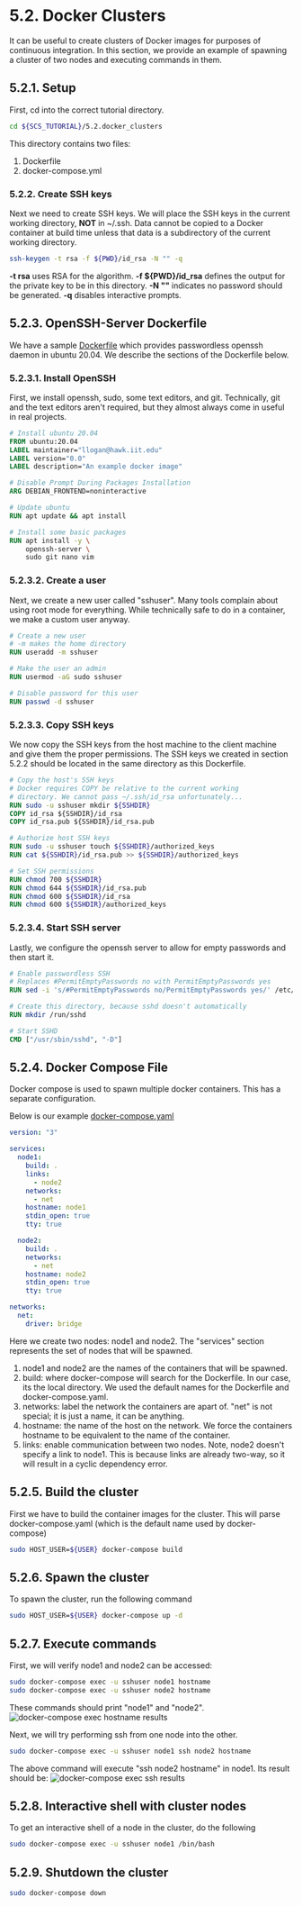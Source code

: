 # 5.2. Docker Clusters

It can be useful to create clusters of Docker images for purposes of continuous
integration. In this section, we provide an example of spawning a cluster of two
nodes and executing commands in them.

## 5.2.1. Setup

First, cd into the correct tutorial directory.
```bash
cd ${SCS_TUTORIAL}/5.2.docker_clusters
```

This directory contains two files:
1. Dockerfile
2. docker-compose.yml

### 5.2.2. Create SSH keys

Next we need to create SSH keys. We will place the SSH keys
in the current working directory, **NOT** in ~/.ssh. Data cannot
be copied to a Docker container at build time unless that data
is a subdirectory of the current working directory.

```bash
ssh-keygen -t rsa -f ${PWD}/id_rsa -N "" -q
```
**-t rsa** uses RSA for the algorithm.
**-f ${PWD}/id_rsa** defines the output for the private key to be in this directory.
**-N ""** indicates no password should be generated.
**-q** disables interactive prompts.

## 5.2.3. OpenSSH-Server Dockerfile

We have a sample [Dockerfile](https://github.com/scs-lab/scs-tutorial/blob/main/5.2.docker_clusters/Dockerfile) which provides passwordless openssh
daemon in ubuntu 20.04. We describe the sections of the Dockerfile below.

### 5.2.3.1. Install OpenSSH

First, we install openssh, sudo, some text editors, and git.
Technically, git and the text editors aren't required, but they
almost always come in useful in real projects.

```dockerfile
# Install ubuntu 20.04
FROM ubuntu:20.04
LABEL maintainer="llogan@hawk.iit.edu"
LABEL version="0.0"
LABEL description="An example docker image"

# Disable Prompt During Packages Installation
ARG DEBIAN_FRONTEND=noninteractive

# Update ubuntu
RUN apt update && apt install

# Install some basic packages
RUN apt install -y \
    openssh-server \
    sudo git nano vim
```

### 5.2.3.2. Create a user

Next, we create a new user called "sshuser". Many tools complain about
using root mode for everything. While technically safe to do in a container,
we make a custom user anyway.

```dockerfile
# Create a new user
# -m makes the home directory
RUN useradd -m sshuser

# Make the user an admin
RUN usermod -aG sudo sshuser

# Disable password for this user
RUN passwd -d sshuser
```

### 5.2.3.3. Copy SSH keys

We now copy the SSH keys from the host machine to the client machine and give
them the proper permissions. The SSH keys we created in section 5.2.2 should be
located in the same directory as this Dockerfile.

```dockerfile
# Copy the host's SSH keys
# Docker requires COPY be relative to the current working
# directory. We cannot pass ~/.ssh/id_rsa unfortunately...
RUN sudo -u sshuser mkdir ${SSHDIR}
COPY id_rsa ${SSHDIR}/id_rsa
COPY id_rsa.pub ${SSHDIR}/id_rsa.pub

# Authorize host SSH keys
RUN sudo -u sshuser touch ${SSHDIR}/authorized_keys
RUN cat ${SSHDIR}/id_rsa.pub >> ${SSHDIR}/authorized_keys

# Set SSH permissions
RUN chmod 700 ${SSHDIR}
RUN chmod 644 ${SSHDIR}/id_rsa.pub
RUN chmod 600 ${SSHDIR}/id_rsa
RUN chmod 600 ${SSHDIR}/authorized_keys
```

### 5.2.3.4. Start SSH server

Lastly, we configure the openssh server to allow for empty passwords and
then start it.
```dockerfile
# Enable passwordless SSH
# Replaces #PermitEmptyPasswords no with PermitEmptyPasswords yes
RUN sed -i 's/#PermitEmptyPasswords no/PermitEmptyPasswords yes/' /etc/ssh/sshd_config

# Create this directory, because sshd doesn't automatically
RUN mkdir /run/sshd

# Start SSHD
CMD ["/usr/sbin/sshd", "-D"]
```

## 5.2.4. Docker Compose File

Docker compose is used to spawn multiple docker containers. This has
a separate configuration.

Below is our example [docker-compose.yaml](https://github.com/scs-lab/scs-tutorial/blob/main/5.2.docker_clusters/docker-compose.yaml)
```yaml
version: "3"

services:
  node1:
    build: .
    links:
      - node2
    networks:
      - net
    hostname: node1
    stdin_open: true
    tty: true

  node2:
    build: .
    networks:
      - net
    hostname: node2
    stdin_open: true
    tty: true

networks:
  net:
    driver: bridge
```

Here we create two nodes: node1 and node2. The "services" section represents the
set of nodes that will be spawned.
1. node1 and node2 are the names of the containers that will be spawned.
2. build: where docker-compose will search for the Dockerfile. In our case,
its the local directory. We used the default names for the Dockerfile and
docker-compose.yaml.
3. networks: label the network the containers are apart of.
"net" is not special; it is just a name, it can be anything.
4. hostname: the name of the host on the network. We force the containers
hostname to be equivalent to the name of the container.
5. links: enable communication between two nodes. Note, node2 doesn't specify
a link to node1. This is because links are already two-way, so it will
result in a cyclic dependency error.

## 5.2.5. Build the cluster

First we have to build the container images for the cluster. This will
parse docker-compose.yaml (which is the default name used by docker-compose)
```bash
sudo HOST_USER=${USER} docker-compose build
```

## 5.2.6. Spawn the cluster

To spawn the cluster, run the following command
```bash
sudo HOST_USER=${USER} docker-compose up -d
```

## 5.2.7. Execute commands

First, we will verify node1 and node2 can be accessed:
```bash
sudo docker-compose exec -u sshuser node1 hostname
sudo docker-compose exec -u sshuser node2 hostname
```

These commands should print "node1" and "node2".
![docker-compose exec hostname results](images/5/5.2.7.docker-exec-hostname.png)

Next, we will try performing ssh from one node into the other.
```bash
sudo docker-compose exec -u sshuser node1 ssh node2 hostname
```

The above command will execute "ssh node2 hostname" in node1. Its
result should be:
![docker-compose exec ssh results](images/5/5.2.7.ssh-test.png)

## 5.2.8. Interactive shell with cluster nodes

To get an interactive shell of a node in the cluster, do the following
```bash
sudo docker-compose exec -u sshuser node1 /bin/bash
```

## 5.2.9. Shutdown the cluster
```bash
sudo docker-compose down
```
